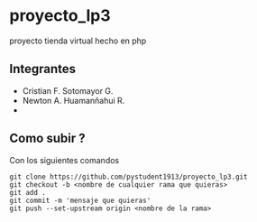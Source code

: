 # proyecto_lp3
proyecto tienda virtual hecho en php


## Integrantes

- Cristian F. Sotomayor G.
- Newton A. Huamanñahui R.
-

## Como subir ?

Con los siguientes comandos
```
git clone https://github.com/pystudent1913/proyecto_lp3.git
git checkout -b <nombre de cualquier rama que quieras>
git add .
git commit -m 'mensaje que quieras'
git push --set-upstream origin <nombre de la rama>
```

